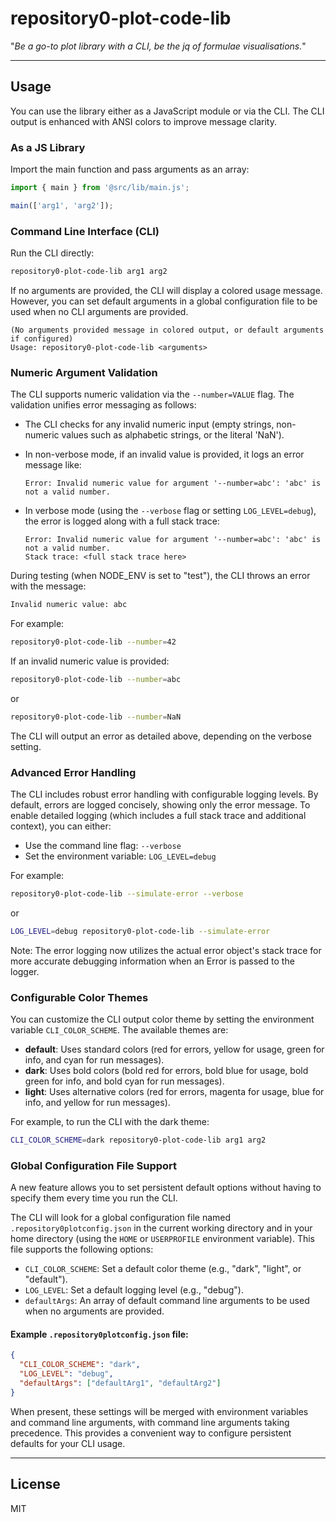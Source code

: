 # repository0-plot-code-lib

"_Be a go-to plot library with a CLI, be the jq of formulae visualisations._"

---

## Usage

You can use the library either as a JavaScript module or via the CLI. The CLI output is enhanced with ANSI colors to improve message clarity.

### As a JS Library

Import the main function and pass arguments as an array:

```js
import { main } from '@src/lib/main.js';

main(['arg1', 'arg2']);
```

### Command Line Interface (CLI)

Run the CLI directly:

```bash
repository0-plot-code-lib arg1 arg2
```

If no arguments are provided, the CLI will display a colored usage message. However, you can set default arguments in a global configuration file to be used when no CLI arguments are provided.

```
(No arguments provided message in colored output, or default arguments if configured)
Usage: repository0-plot-code-lib <arguments>
```

### Numeric Argument Validation

The CLI supports numeric validation via the `--number=VALUE` flag. The validation unifies error messaging as follows:

- The CLI checks for any invalid numeric input (empty strings, non-numeric values such as alphabetic strings, or the literal 'NaN').
- In non-verbose mode, if an invalid value is provided, it logs an error message like:

  ```
  Error: Invalid numeric value for argument '--number=abc': 'abc' is not a valid number.
  ```

- In verbose mode (using the `--verbose` flag or setting `LOG_LEVEL=debug`), the error is logged along with a full stack trace:

  ```
  Error: Invalid numeric value for argument '--number=abc': 'abc' is not a valid number.
  Stack trace: <full stack trace here>
  ```

During testing (when NODE_ENV is set to "test"), the CLI throws an error with the message:

```bash
Invalid numeric value: abc
```

For example:

```bash
repository0-plot-code-lib --number=42
```

If an invalid numeric value is provided:

```bash
repository0-plot-code-lib --number=abc
```

or

```bash
repository0-plot-code-lib --number=NaN
```

The CLI will output an error as detailed above, depending on the verbose setting.

### Advanced Error Handling

The CLI includes robust error handling with configurable logging levels. By default, errors are logged concisely, showing only the error message. To enable detailed logging (which includes a full stack trace and additional context), you can either:

- Use the command line flag: `--verbose`
- Set the environment variable: `LOG_LEVEL=debug`

For example:

```bash
repository0-plot-code-lib --simulate-error --verbose
```

or

```bash
LOG_LEVEL=debug repository0-plot-code-lib --simulate-error
```

Note: The error logging now utilizes the actual error object's stack trace for more accurate debugging information when an Error is passed to the logger.

### Configurable Color Themes

You can customize the CLI output color theme by setting the environment variable `CLI_COLOR_SCHEME`. The available themes are:

- **default**: Uses standard colors (red for errors, yellow for usage, green for info, and cyan for run messages).
- **dark**: Uses bold colors (bold red for errors, bold blue for usage, bold green for info, and bold cyan for run messages).
- **light**: Uses alternative colors (red for errors, magenta for usage, blue for info, and yellow for run messages).

For example, to run the CLI with the dark theme:

```bash
CLI_COLOR_SCHEME=dark repository0-plot-code-lib arg1 arg2
```

### Global Configuration File Support

A new feature allows you to set persistent default options without having to specify them every time you run the CLI.

The CLI will look for a global configuration file named `.repository0plotconfig.json` in the current working directory and in your home directory (using the `HOME` or `USERPROFILE` environment variable). This file supports the following options:

- `CLI_COLOR_SCHEME`: Set a default color theme (e.g., "dark", "light", or "default").
- `LOG_LEVEL`: Set a default logging level (e.g., "debug").
- `defaultArgs`: An array of default command line arguments to be used when no arguments are provided.

#### Example `.repository0plotconfig.json` file:

```json
{
  "CLI_COLOR_SCHEME": "dark",
  "LOG_LEVEL": "debug",
  "defaultArgs": ["defaultArg1", "defaultArg2"]
}
```

When present, these settings will be merged with environment variables and command line arguments, with command line arguments taking precedence. This provides a convenient way to configure persistent defaults for your CLI usage.

---

## License

MIT
